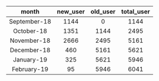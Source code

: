 |<center>month</center>|<center>new_user</center>|<center>old_user</center>|<center>total_user</center>| 
|:------:|:-----------------------:|:--------:|:--------:| 
|<center>September-18</center>|<center>1144</center>|<center>0</center>|<center>1144</center>| 
|<center>October-18</center>|<center>1351</center>|<center>1144</center>|<center>2495</center>| 
|<center>November-18</center>|<center>2666</center>|<center>2495</center>|<center>5161</center>| 
|<center>December-18</center>|<center>460</center>|<center>5161</center>|<center>5621</center>| 
|<center>January-19</center>|<center>325</center>|<center>5621</center>|<center>5946</center>| 
|<center>February-19</center>|<center>95</center>|<center>5946</center>|<center>6041</center>| 

